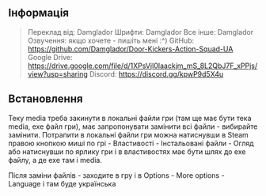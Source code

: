 ## Інформація
> Переклад від: Damglador
> Шрифти: Damglador
> Все інше: Damglador
> Озвучення: якщо хочете - пишіть мені :^)
> GitHub: https://github.com/Damglador/Door-Kickers-Action-Squad-UA
> Google Drive: https://drive.google.com/file/d/1XPsVjl0Iaackjm_mS_8L2QbJ7F_xPPjs/view?usp=sharing
> Discord: https://discord.gg/kpwP9d5X4u

## Встановлення
Теку media треба закинути в локальні файли гри (там ще має бути тека media, exe файл гри), має запропонувати замінити всі файли - вибирайте замінити.
Потрапити в локальні файли гри можна натиснувши в Steam правою кнопкою миші по грі - Властивості - Інстальовані файли - Огляд
або натиснувши по ярлику гри і в властивостях має бути шлях до exe файлу, а де exe там і media.

Після заміни файлів - заходите в гру і в Options - More options - Language і там буде українська